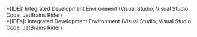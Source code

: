*[IDE]: Integrated Development Environment (Visual Studio, Visual Studio Code, JetBrains Rider)  
*[IDEs]: Integrated Development Environment (Visual Studio, Visual Studio Code, JetBrains Rider)